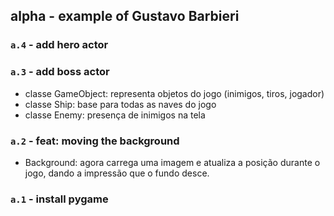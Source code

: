 ## alpha - example of Gustavo Barbieri

### `a.4` - add hero actor


### `a.3` - add boss actor
* classe GameObject: representa objetos do jogo (inimigos, tiros, jogador)
* classe Ship: base para todas as naves do jogo
* classe Enemy: presença de inimigos na tela


### `a.2` - feat: moving the background
* Background: agora carrega uma imagem 
e atualiza a posição durante o jogo, 
dando a impressão que o fundo desce.


### `a.1` - install pygame
